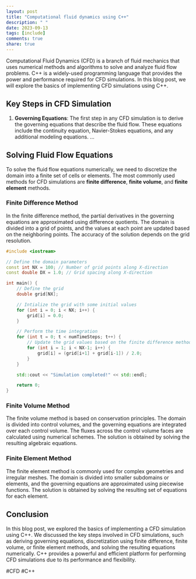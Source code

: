 ```yaml
---
layout: post
title: "Computational fluid dynamics using C++"
description: " "
date: 2023-09-13
tags: [include]
comments: true
share: true
---
```


Computational Fluid Dynamics (CFD) is a branch of fluid mechanics that uses numerical methods and algorithms to solve and analyze fluid flow problems. C++ is a widely-used programming language that provides the power and performance required for CFD simulations. In this blog post, we will explore the basics of implementing CFD simulations using C++.

## Key Steps in CFD Simulation

1. **Governing Equations**: The first step in any CFD simulation is to derive the governing equations that describe the fluid flow. These equations include the continuity equation, Navier-Stokes equations, and any additional modeling equations.
...

## Solving Fluid Flow Equations

To solve the fluid flow equations numerically, we need to discretize the domain into a finite set of cells or elements. The most commonly used methods for CFD simulations are **finite difference**, **finite volume**, and **finite element** methods.

### Finite Difference Method

In the finite difference method, the partial derivatives in the governing equations are approximated using difference quotients. The domain is divided into a grid of points, and the values at each point are updated based on the neighboring points. The accuracy of the solution depends on the grid resolution.

```cpp
#include <iostream>

// Define the domain parameters
const int NX = 100; // Number of grid points along X-direction
const double DX = 1.0; // Grid spacing along X-direction

int main() {
    // Define the grid
    double grid[NX];

    // Intialize the grid with some initial values
    for (int i = 0; i < NX; i++) {
        grid[i] = 0.0;
    }

    // Perform the time integration
    for (int t = 0; t < numTimeSteps; t++) {
        // Update the grid values based on the finite difference method
        for (int i = 1; i < NX-1; i++) {
            grid[i] = (grid[i+1] + grid[i-1]) / 2.0;
        }
    }

    std::cout << "Simulation completed!" << std::endl;

    return 0;
}
```

### Finite Volume Method

The finite volume method is based on conservation principles. The domain is divided into control volumes, and the governing equations are integrated over each control volume. The fluxes across the control volume faces are calculated using numerical schemes. The solution is obtained by solving the resulting algebraic equations.

### Finite Element Method

The finite element method is commonly used for complex geometries and irregular meshes. The domain is divided into smaller subdomains or elements, and the governing equations are approximated using piecewise functions. The solution is obtained by solving the resulting set of equations for each element.

## Conclusion

In this blog post, we explored the basics of implementing a CFD simulation using C++. We discussed the key steps involved in CFD simulations, such as deriving governing equations, discretization using finite difference, finite volume, or finite element methods, and solving the resulting equations numerically. C++ provides a powerful and efficient platform for performing CFD simulations due to its performance and flexibility.

#CFD #C++